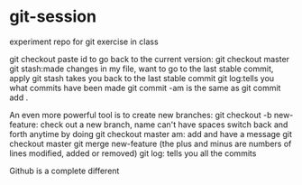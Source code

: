 # git-session
experiment repo for git exercise in class

git checkout paste id
to go back to the current version: git checkout master
git stash:made changes in my file, want to go to the last stable commit, apply git stash 
	takes you back to the last stable commit 
git log:tells you what commits have been made
git commit -am is the same as git commit add . 

An even more powerful tool is to create new branches:
git checkout -b new-feature: check out a new branch, name can't have spaces
switch back and forth anytime by doing git checkout master
	am: add and have a message 
git checkout master
git merge new-feature 
(the plus and minus are numbers of lines modified, added or removed)
git log: tells you all the commits 

Github is a complete different 
